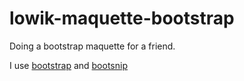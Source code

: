 # lowik-maquette-bootstrap
Doing a bootstrap maquette for a friend.

I use [bootstrap](http://getbootstrap.com/) and [bootsnip](http://bootsnipp.com/resources)
